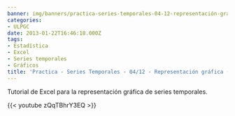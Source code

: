 ```yaml
---
banner: img/banners/practica-series-temporales-04-12-representación-gráfica-esquema-aditivo.jpg
categories:
- ULPGC
date: 2013-01-22T16:46:18.000Z
tags:
- Estadística
- Excel
- Series temporales
- Gráficos
title: 'Practica - Series Temporales - 04/12 - Representación gráfica (esquema aditivo)'
---
```


Tutorial de Excel para la representación gráfica de series temporales.

{{< youtube zQqTBhrY3EQ >}}
